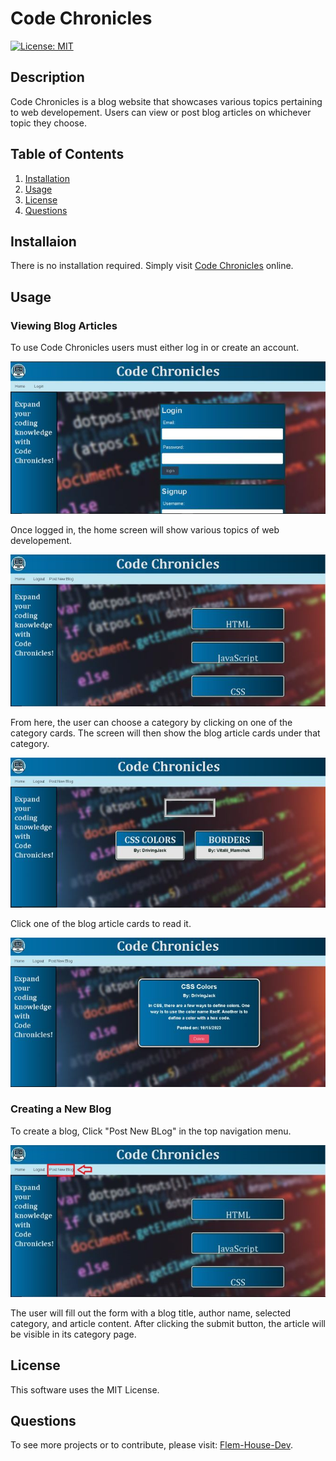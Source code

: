 # Code Chronicles
  [![License: MIT](https://img.shields.io/badge/License-MIT-yellow.svg)](https://opensource.org/licenses/MIT)
  ## Description
  Code Chronicles is a blog website that showcases various topics pertaining to web developement. Users can view or post blog articles on whichever topic they choose.
  ## Table of Contents

  1. [Installation](#Installation)
  2. [Usage](#Usage)
  3. [License](#License)
  4. [Questions](#Questions)

  ## Installaion
  There is no installation required. Simply visit [Code Chronicles](https://code-chronicles.onrender.com/) online.
  
  ## Usage
  ### Viewing Blog Articles
  To use Code Chronicles users must either log in or create an account. 

  ![Login-screen](./assets/login_screen.jpg)

  Once logged in, the home screen will show various topics of web developement. 

  ![Categories](./assets/Categories_screen.jpg)

  From here, the user can choose a category by clicking on one of the category cards. The screen will then show the blog article cards under that category.
  
  ![Blog-article-cards](./assets/Blog_cards.jpg)

  Click one of the blog article cards to read it.

  ![Blog-article](./assets/Blog_article.jpg)

  ### Creating a New Blog

  To create a blog, Click "Post New BLog" in the top navigation menu.

  ![Post a New Blog](./assets/Post_new_blog.jpg)

  The user will fill out the form with a blog title, author name, selected category, and article content. After clicking the submit button, the article will be visible in its category page.
  
  ## License
  This software uses the MIT License.
  ## Questions
  To see more projects or to contribute, please visit: [Flem-House-Dev](https://github.com/Flem-House-Dev).

